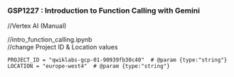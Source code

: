 ### GSP1227 :  Introduction to Function Calling with Gemini 

//Vertex AI (Manual)

//intro_function_calling.ipynb  
//change Project ID & Location values

```
PROJECT_ID = "qwiklabs-gcp-01-90939fb30c40"  # @param {type:"string"}  
LOCATION = "europe-west4"  # @param {type:"string"}
```


